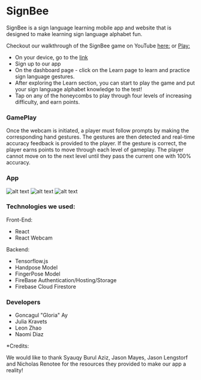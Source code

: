 # SignBee 

SignBee is a sign language learning mobile app and website that is designed to make learning sign language alphabet fun.

Checkout our walkthrough of the SignBee game on YouTube [here:](https://www.youtube.com/watch?v=tnisNMkvQAs) or [Play:](https://signbee-79d6e.web.app/)

-  On your device, go to the [link](https://signbee-79d6e.web.app/)
-  Sign up to our app
-  On the dashboard page - click on the Learn page to learn and practice sign language gestures.
-  After exploring the Learn section, you can start to play the game and put your sign language alphabet knowledge to the test! 
-  Tap on any of the honeycombs to play through four levels of increasing difficulty, and earn points.

### GamePlay

Once the webcam is initiated, a player must follow prompts by making the corresponding hand gestures. The gestures are then detected and real-time accuracy feedback is provided to the player. If the gesture is correct, the player earns points to move through each level of gameplay. The player cannot move on to the next level until they pass the current one with 100% accuracy. 

### App

![alt text](https://firebasestorage.googleapis.com/v0/b/signbee-79d6e.appspot.com/o/Screenshots%2FSignBee_SS_dashboard.png?alt=media&token=f807c10f-b877-4229-9e7f-de588cc65732)
![alt text](https://firebasestorage.googleapis.com/v0/b/signbee-79d6e.appspot.com/o/Screenshots%2FSignBee_SS_easy_lvl.png?alt=media&token=37056d98-ee4f-4377-9c72-635bce9b25b5)
![alt text](https://firebasestorage.googleapis.com/v0/b/signbee-79d6e.appspot.com/o/Screenshots%2FSignbee_SS_hard_lvl.png?alt=media&token=72a47b96-9444-46c1-bd0b-e90a1202f14f)

### Technologies we used:

Front-End: 
 - React
 - React Webcam

Backend:
 - Tensorflow.js 
 - Handpose Model
 - FingerPose Model
 - FireBase Authentication/Hosting/Storage
 - Firebase Cloud Firestore



### Developers
 - Goncagul "Gloria" Ay
 - Julia Kravets
 - Leon Zhao
 - Naomi Diaz



*Credits:

We would like to thank Syauqy Burul Aziz, Jason Mayes, Jason Lengstorf and Nicholas Renotee for the resources they provided to make our app a reality!

